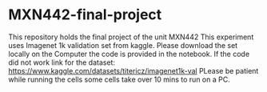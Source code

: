 # MXN442-final-project
This repository holds the final project of the unit MXN442
This experiment uses Imagenet 1k validation set from kaggle.
Please download the set locally on the Computer the code is provided in the notebook.
If the code did not work link for the dataset: https://www.kaggle.com/datasets/titericz/imagenet1k-val
PLease be patient while running the cells some cells take over 10 mins to run on a PC.
